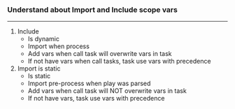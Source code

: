 ### Understand about Import and Include scope vars
---
1. Include 
    * Is dynamic
    * Import when process
    * Add vars when call task will overwrite vars in task
    * If not have vars when call tasks, task use vars with precedence
2. Import is static
    * Is static
    * Import pre-process when play was parsed
    * Add vars when call task will NOT overwrite vars in task
    * If not have vars, task use vars with precedence
